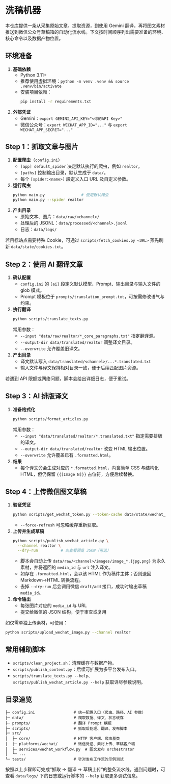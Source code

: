 # 洗稿机器

本仓库提供一条从采集原始文章、提取资源，到使用 Gemini 翻译，再将图文素材推送到微信公众号草稿箱的自动化流水线。下文按时间顺序列出需要准备的环境、核心命令以及数据产物位置。

## 环境准备

1. **基础依赖**
   - Python 3.11+
   - 推荐使用虚拟环境：`python -m venv .venv && source .venv/bin/activate`
   - 安装项目依赖：
     ```bash
     pip install -r requirements.txt
     ```
2. **外部凭证**
   - Gemini：`export GEMINI_API_KEY="<你的API Key>"`
   - 微信公众号：`export WECHAT_APP_ID="..."` 与 `export WECHAT_APP_SECRET="..."`

## Step 1：抓取文章与图片

1. **配置爬虫**（`config.ini`）
   - `[app] default_spider` 决定默认执行的爬虫，例如 `realtor`。
   - `[paths]` 控制输出目录，默认生成于 `data/`。
   - 每个 `[spider:<name>]` 段定义入口 URL 及自定义参数。
2. **运行爬虫**
   ```bash
   python main.py                # 使用默认爬虫
   python main.py --spider realtor
   ```
3. **产出目录**
   - 原始文本、图片：`data/raw/<channel>/`
   - 处理后的 JSONL：`data/processed/<channel>.jsonl`
   - 日志：`data/logs/`

若目标站点需要特殊 Cookie，可通过 `scripts/fetch_cookies.py <URL>` 预先刷新 `data/state/cookies.txt`。

## Step 2：使用 AI 翻译文章

1. **确认配置**
   - `config.ini` 的 `[ai]` 段定义默认模型、Prompt、输出目录与输入文件的 glob 模式。
   - Prompt 模板位于 `prompts/translation_prompt.txt`，可按需修改语气与约束。
2. **执行翻译**
   ```bash
   python scripts/translate_texts.py
   ```
   常用参数：
   - `--input "data/raw/realtor/*_core_paragraphs.txt"` 指定翻译源。
   - `--output-dir data/translated/realtor` 调整译文目录。
   - `--overwrite` 允许覆盖旧译文。
3. **产出目录**
   - 译文默认写入 `data/translated/<channel>/...*.translated.txt`
   - 输入文件与译文保持相对目录一致，便于后续匹配图片资源。

若遇到 API 限额或网络问题，脚本会给出详细日志，便于重试。

## Step 3：AI 排版译文

1. **准备格式化**
   ```bash
   python scripts/format_articles.py
   ```
   常用参数：
   - `--input "data/translated/realtor/*.translated.txt"` 指定需要排版的译文。
   - `--output-dir data/translated/realtor` 改变 HTML 输出位置。
   - `--overwrite` 允许覆盖已有 `.formatted.html`。
2. **结果**
   - 每个译文旁会生成对应的 `*.formatted.html`，内含简单 CSS 与结构化 HTML，但仍保留 `{{[Image N]}}` 占位符，方便后续替换。

## Step 4：上传微信图文草稿

1. **验证凭证**
   ```bash
   python scripts/get_wechat_token.py --token-cache data/state/wechat_token.json
   ```
   - `--force-refresh` 可忽略缓存重新获取。
2. **上传并生成草稿**
   ```bash
   python scripts/publish_wechat_article.py \
     --channel realtor \
     --dry-run          # 先查看预览 JSON（可选）
   ```
   - 脚本会自动上传 `data/raw/<channel>/images/image_*.{jpg,png}` 为永久素材，并将返回的 `media_id` 与 `url` 注入译文。
   - 如存在 `.formatted.html`，会以该 HTML 作为稿件主体；否则退回 Markdown→HTML 转换流程。
   - 去掉 `--dry-run` 后会调用微信 `draft/add` 接口，成功时输出草稿 `media_id`。
3. **命令输出**
   - 每张图片对应的 `media_id` 与 URL
   - 提交给微信的 JSON 结构，便于审查或复用

如仅需单独上传素材，可使用：
```bash
python scripts/upload_wechat_image.py --channel realtor
```

## 常用辅助脚本

- `scripts/clean_project.sh`：清理缓存与数据产物。
- `scripts/publish_content.py`：后续可扩展为多平台发布入口。
- `scripts/translate_texts.py --help`、`scripts/publish_wechat_article.py --help` 获取详尽参数说明。

## 目录速览

```
├─ config.ini                 # 统一配置入口（爬虫、路径、AI 参数）
├─ data/                      # 爬取数据、译文、状态缓存
├─ prompts/                   # 翻译 Prompt 模板
├─ scripts/                   # 抓取后处理、翻译、发布脚本
├─ src/
│  ├─ core/                   # HTTP 客户端、爬虫基类
│  ├─ platforms/wechat/       # 微信凭证、素材上传、草稿客户端
│  ├─ services/wechat_workflow.py  # 图文发布 orchestrator
│  └─ ...
└─ tests/                     # 针对发布工作流的示例测试
```

按照以上步骤即可完成“抓取 → 翻译 → 草稿上传”的整条流水线。遇到问题时，可查看 `data/logs/` 下的日志或运行脚本的 `--help` 获取更多调试信息。
